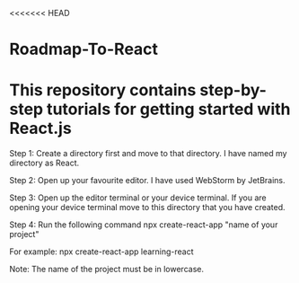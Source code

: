 <<<<<<< HEAD
# Roadmap-To-React
This repository contains step-by-step tutorials for getting started with React.js
=======
Step 1: Create a directory first and move to that directory. I have named my directory as React.

Step 2: Open up your favourite editor. I have used WebStorm by JetBrains.

Step 3: Open up the editor terminal or your device terminal. If you are opening your device terminal move to this directory that you have created.

Step 4: Run the following command npx create-react-app "name of your project"

For example: npx create-react-app learning-react

Note: The name of the project must be in lowercase.